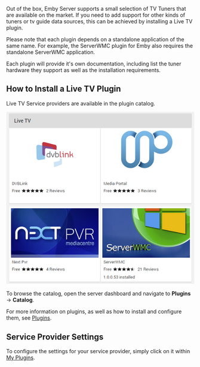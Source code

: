 Out of the box, Emby Server supports a small selection of TV Tuners that are available on the market. If you need to add support for other kinds of tuners or tv guide data sources, this can be achieved by installing a Live TV plugin.

Please note that each plugin depends on a standalone application of the same name. For example, the ServerWMC plugin for Emby also requires the standalone ServerWMC application.

Each plugin will provide it's own documentation, including list the tuner hardware they support as well as the installation requirements.

## How to Install a Live TV Plugin

Live TV Service providers are available in the plugin catalog. 

![](images/server/livetv5.png)

To browse the catalog, open the server dashboard and navigate to **Plugins** -> **Catalog**.

For more information on plugins, as well as how to install and configure them, see [Plugins](Plugins).

## Service Provider Settings

To configure the settings for your service provider, simply click on it within [My Plugins](Plugins#my-plugins). 
